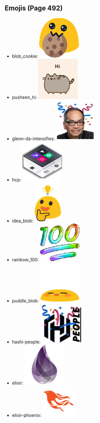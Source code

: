 
## Emojis (Page 492)

* blob_cookie: ![blob_cookie](output/blob_cookie.png)
* pusheen_hi: ![pusheen_hi](output/pusheen_hi.gif)
* glenn-da-intensifies: ![glenn-da-intensifies](output/glenn-da-intensifies.gif)
* hcp: ![hcp](output/hcp.png)
* idea_blob: ![idea_blob](output/idea_blob.png)
* rainbow_100: ![rainbow_100](output/rainbow_100.gif)
* puddle_blob: ![puddle_blob](output/puddle_blob.png)
* hashi-people: ![hashi-people](output/hashi-people.jpg)
* elixir: ![elixir](output/elixir.png)
* elixir-phoenix: ![elixir-phoenix](output/elixir-phoenix.png)
